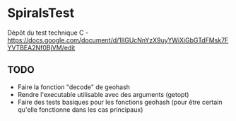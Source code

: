 # SpiralsTest
Dépôt du test technique C - https://docs.google.com/document/d/1IlGUcNnYzX9uyYWiXiGbGTdFMsk7FYVTBEA2Nf0BjVM/edit

## TODO

- Faire la fonction "decode" de geohash
- Rendre l'executable utilisable avec des arguments (getopt)
- Faire des tests basiques pour les fonctions geohash (pour être certain qu'elle fonctionne dans les cas principaux)
